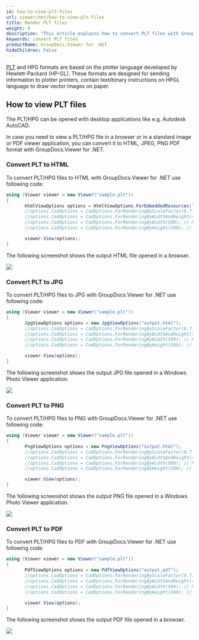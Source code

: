 ```yaml
---
id: how-to-view-plt-files
url: viewer/net/how-to-view-plt-files
title: Render PLT files
weight: 9
description: "This article explains how to convert PLT files with GroupDocs.Viewer within your .NET applications."
keywords: convert PLT files
productName: GroupDocs.Viewer for .NET
hideChildren: False
---
```

[PLT](https://docs.fileformat.com/cad/plt/) and HPG formats are based on the plotter language developed by Hewlett-Packard (HP-GL). These formats are designed for sending information to plotter printers, contain text/binary instructions on HPGL language to draw vector images on paper.

## How to view PLT files

The PLT/HPG can be opened with desktop applications like e.g. Autodesk AutoCAD.

In case you need to view a PLT/HPG file in a browser or in a standard image or PDF viewer application, you can convert it to HTML, JPEG, PNG  PDF format with GroupDocs.Viewer for .NET. 

### Convert PLT to HTML

To convert PLT/HPG files to HTML with GroupDocs.Viewer for .NET use following code:

```csharp
using (Viewer viewer = new Viewer("sample.plt"))
{
       HtmlViewOptions options = HtmlViewOptions.ForEmbeddedResources("output.html");
       //options.CadOptions = CadOptions.ForRenderingByScaleFactor(0.7f); // Render image and reduce it by 30%
       //options.CadOptions = CadOptions.ForRenderingByWidthAndHeight(400,400); // Render image and set output size to 400x400
       //options.CadOptions = CadOptions.ForRenderingByWidth(500); // Render image, fix width by 500 px and recalculate height
       //options.CadOptions = CadOptions.ForRenderingByHeight(500); // Render image, fix height by 500 px and recalculate width

       viewer.View(options);
}
```

The following screenshot shows the output HTML file opened in a browser.

![](viewer/net/images/how-to-view-plt-files.png)

### Convert PLT to JPG

To convert PLT/HPG files to JPG with GroupDocs.Viewer for .NET use following code: 

```csharp
using (Viewer viewer = new Viewer("sample.plt"))
{
       JpgViewOptions options = new JpgViewOptions("output.html");
       //options.CadOptions = CadOptions.ForRenderingByScaleFactor(0.7f); // Render image and reduce it by 30%
       //options.CadOptions = CadOptions.ForRenderingByWidthAndHeight(400,400); // Render image and set output size to 400x400
       //options.CadOptions = CadOptions.ForRenderingByWidth(500); // Render image, fix width by 500 px and recalculate height
       //options.CadOptions = CadOptions.ForRenderingByHeight(500); // Render image, fix height by 500 px and recalculate width

       viewer.View(options);
}
```

The following screenshot shows the output JPG file opened in a Windows Photo Viewer application.

![](viewer/net/images/how-to-view-plt-files_1.png)

### Convert PLT to PNG

To convert PLT/HPG files to PNG with GroupDocs.Viewer for .NET use following code:

```csharp
using (Viewer viewer = new Viewer("sample.plt"))
{
       PngViewOptions options = new PngViewOptions("output.html");
       //options.CadOptions = CadOptions.ForRenderingByScaleFactor(0.7f); // Render image and reduce it by 30%
       //options.CadOptions = CadOptions.ForRenderingByWidthAndHeight(400,400); // Render image and set output size to 400x400
       //options.CadOptions = CadOptions.ForRenderingByWidth(500); // Render image, fix width by 500 px and recalculate height
       //options.CadOptions = CadOptions.ForRenderingByHeight(500); // Render image, fix height by 500 px and recalculate width

       viewer.View(options);
}
```

The following screenshot shows the output PNG file opened in a Windows Photo Viewer application.

![](viewer/net/images/how-to-view-plt-files_2.png)

### Convert PLT to PDF

To convert PLT/HPG files to PDF with GroupDocs.Viewer for .NET use following code:

```csharp
using (Viewer viewer = new Viewer("sample.plt"))
{
       PdfViewOptions options = new PdfViewOptions("output.pdf");
       //options.CadOptions = CadOptions.ForRenderingByScaleFactor(0.7f); // Render image and reduce it by 30%
       //options.CadOptions = CadOptions.ForRenderingByWidthAndHeight(400,400); // Render image and set output size to 400x400
       //options.CadOptions = CadOptions.ForRenderingByWidth(500); // Render image, fix width by 500 px and recalculate height
       //options.CadOptions = CadOptions.ForRenderingByHeight(500); // Render image, fix height by 500 px and recalculate width

       viewer.View(options);
}
```

The following screenshot shows the output PDF file opened in a browser.

![](viewer/net/images/how-to-view-plt-files_3.png)

